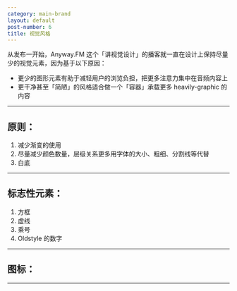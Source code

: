 ```yaml
---
category: main-brand
layout: default
post-number: 6
title: 视觉风格
---
```

从发布一开始，Anyway.FM 这个「讲视觉设计」的播客就一直在设计上保持尽量少的视觉元素，因为基于以下原因：
* 更少的图形元素有助于减轻用户的浏览负担，把更多注意力集中在音频内容上
* 更干净甚至「简陋」的风格适合做一个「容器」承载更多 heavily-graphic 的内容

---

## 原则：
1. 减少渐变的使用
2. 尽量减少颜色数量，层级关系更多用字体的大小、粗细、分割线等代替
3. 白底

---

## 标志性元素：
1. 方框
2. 虚线
3. 乘号
4. Oldstyle 的数字

---

## 图标：

---

